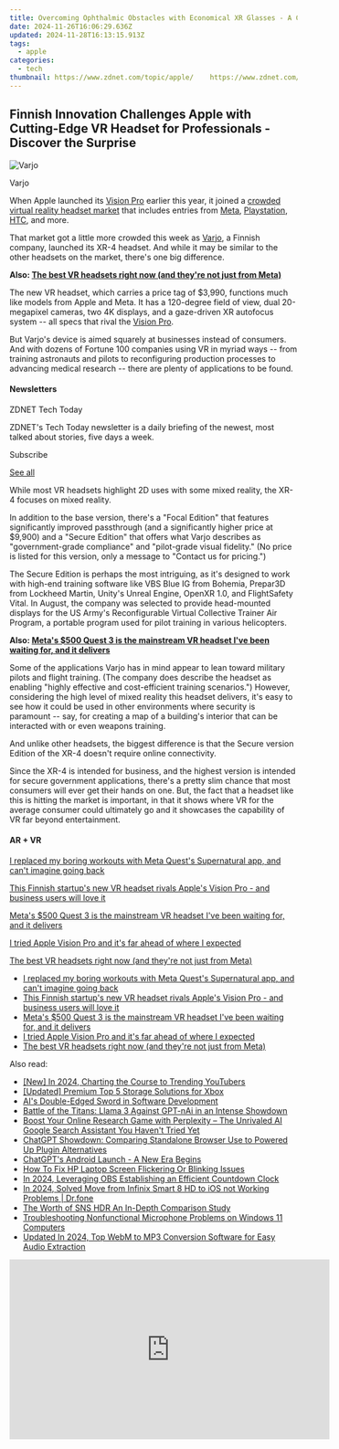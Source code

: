 ```yaml
---
title: Overcoming Ophthalmic Obstacles with Economical XR Glasses - A Cost-Effective Solution to Apple's Pricey Optics
date: 2024-11-26T16:06:29.636Z
updated: 2024-11-28T16:13:15.913Z
tags:
  - apple
categories:
  - tech
thumbnail: https://www.zdnet.com/topic/apple/    https://www.zdnet.com/a/img/resize/08d0fbb96cef5a358f081629be63ccace517d926/2024/07/16/849a7931-0391-418e-b993-58592138b190/viture-one-2024.jpg?width=170&height=96&fit=crop&auto=webp
---
```


## Finnish Innovation Challenges Apple with Cutting-Edge VR Headset for Professionals - Discover the Surprise

![Varjo](https://www.zdnet.com/a/img/resize/27e26632798f76e9196df60203322db52a9a6c4e/2023/11/28/8f07fef5-5315-4d05-8b03-a594df8d5b59/varjo.jpg?auto=webp&precrop=6079,3416,x0,y0&width=1280)

Varjo

When Apple launched its [Vision Pro](https://www.zdnet.com/article/i-tried-apple-vision-pro-and-its-far-ahead-of-where-i-expected/) earlier this year, it joined a [crowded virtual reality headset market](https://www.zdnet.com/article/best-vr-headset/) that includes entries from [Meta](https://www.zdnet.com/article/meta-quest-3-review/), [Playstation](https://www.zdnet.com/home-and-office/home-entertainment/sonys-playstation-vr2-launches-february-2023-for-550/), [HTC](https://www.zdnet.com/article/htcs-vive-xr-elite-aims-to-be-the-new-premium-headset-for-the-masses/), and more.

That market got a little more crowded this week as [Varjo](https://www.zdnet.com/article/varjos-technology-is-like-a-magic-leap-forward-in-augmented-reality/), a Finnish company, launched its XR-4 headset. And while it may be similar to the other headsets on the market, there's one big difference. 

**Also: [The best VR headsets right now (and they're not just from Meta)](https://www.zdnet.com/article/best-vr-headset/)**

The new VR headset, which carries a price tag of $3,990, functions much like models from Apple and Meta. It has a 120-degree field of view, dual 20-megapixel cameras, two 4K displays, and a gaze-driven XR autofocus system -- all specs that rival the [Vision Pro](https://www.zdnet.com/article/apple-vision-pro-first-take-3-reasons-this-changes-everything/).

But Varjo's device is aimed squarely at businesses instead of consumers. And with dozens of Fortune 100 companies using VR in myriad ways -- from training astronauts and pilots to reconfiguring production processes to advancing medical research -- there are plenty of applications to be found.

#### Newsletters

ZDNET Tech Today

ZDNET's Tech Today newsletter is a daily briefing of the newest, most talked about stories, five days a week.

 Subscribe

[See all](https://www.zdnet.com/newsletters/)

While most VR headsets highlight 2D uses with some mixed reality, the XR-4 focuses on mixed reality.

In addition to the base version, there's a "Focal Edition" that features significantly improved passthrough (and a significantly higher price at $9,900) and a "Secure Edition" that offers what Varjo describes as "government-grade compliance" and "pilot-grade visual fidelity." (No price is listed for this version, only a message to "Contact us for pricing.")

The Secure Edition is perhaps the most intriguing, as it's designed to work with high-end training software like VBS Blue IG from Bohemia, Prepar3D from Lockheed Martin, Unity's Unreal Engine, OpenXR 1.0, and FlightSafety Vital. In August, the company was selected to provide head-mounted displays for the US Army's Reconfigurable Virtual Collective Trainer Air Program, a portable program used for pilot training in various helicopters. 

**Also: [Meta's $500 Quest 3 is the mainstream VR headset I've been waiting for, and it delivers](https://www.zdnet.com/article/meta-quest-3-review/)**

Some of the applications Varjo has in mind appear to lean toward military pilots and flight training. (The company does describe the headset as enabling "highly effective and cost-efficient training scenarios.") However, considering the high level of mixed reality this headset delivers, it's easy to see how it could be used in other environments where security is paramount -- say, for creating a map of a building's interior that can be interacted with or even weapons training. 

And unlike other headsets, the biggest difference is that the Secure version Edition of the XR-4 doesn't require online connectivity.

Since the XR-4 is intended for business, and the highest version is intended for secure government applications, there's a pretty slim chance that most consumers will ever get their hands on one. But, the fact that a headset like this is hitting the market is important, in that it shows where VR for the average consumer could ultimately go and it showcases the capability of VR far beyond entertainment. 

#### AR + VR

[I replaced my boring workouts with Meta Quest's Supernatural app, and can't imagine going back](https://www.zdnet.com/article/supernatural-on-meta-quest-hands-on/ "I replaced my boring workouts with Meta Quest's Supernatural app, and can't imagine going back")

[This Finnish startup's new VR headset rivals Apple's Vision Pro - and business users will love it](https://www.zdnet.com/article/this-finnish-startups-new-vr-headset-rivals-apples-vision-pro-and-business-users-will-love-it/ "This Finnish startup's new VR headset rivals Apple's Vision Pro - and business users will love it")

[Meta's $500 Quest 3 is the mainstream VR headset I've been waiting for, and it delivers](https://www.zdnet.com/article/meta-quest-3-review/ "Meta's $500 Quest 3 is the mainstream VR headset I've been waiting for, and it delivers")

[I tried Apple Vision Pro and it's far ahead of where I expected](https://www.zdnet.com/article/i-tried-apple-vision-pro-and-its-far-ahead-of-where-i-expected/ "I tried Apple Vision Pro and it's far ahead of where I expected")

[The best VR headsets right now (and they're not just from Meta)](https://www.zdnet.com/article/best-vr-headset/ "The best VR headsets right now (and they're not just from Meta)")

* [I replaced my boring workouts with Meta Quest's Supernatural app, and can't imagine going back](https://www.zdnet.com/article/supernatural-on-meta-quest-hands-on/ "I replaced my boring workouts with Meta Quest's Supernatural app, and can't imagine going back")
* [This Finnish startup's new VR headset rivals Apple's Vision Pro - and business users will love it](https://www.zdnet.com/article/this-finnish-startups-new-vr-headset-rivals-apples-vision-pro-and-business-users-will-love-it/ "This Finnish startup's new VR headset rivals Apple's Vision Pro - and business users will love it")
* [Meta's $500 Quest 3 is the mainstream VR headset I've been waiting for, and it delivers](https://www.zdnet.com/article/meta-quest-3-review/ "Meta's $500 Quest 3 is the mainstream VR headset I've been waiting for, and it delivers")
* [I tried Apple Vision Pro and it's far ahead of where I expected](https://www.zdnet.com/article/i-tried-apple-vision-pro-and-its-far-ahead-of-where-i-expected/ "I tried Apple Vision Pro and it's far ahead of where I expected")
* [The best VR headsets right now (and they're not just from Meta)](https://www.zdnet.com/article/best-vr-headset/ "The best VR headsets right now (and they're not just from Meta)")

<ins class="adsbygoogle"
     style="display:block"
     data-ad-format="autorelaxed"
     data-ad-client="ca-pub-7571918770474297"
     data-ad-slot="1223367746"></ins>

<ins class="adsbygoogle"
     style="display:block"
     data-ad-client="ca-pub-7571918770474297"
     data-ad-slot="8358498916"
     data-ad-format="auto"
     data-full-width-responsive="true"></ins>

<span class="atpl-alsoreadstyle">Also read:</span>
<div><ul>
<li><a href="https://facebook-video-footage.techidaily.com/new-in-2024-charting-the-course-to-trending-youtubers/"><u>[New] In 2024, Charting the Course to Trending YouTubers</u></a></li>
<li><a href="https://screen-mirroring-recording.techidaily.com/updated-premium-top-5-storage-solutions-for-xbox/"><u>[Updated] Premium Top 5 Storage Solutions for Xbox</u></a></li>
<li><a href="https://tech-haven.techidaily.com/ais-double-edged-sword-in-software-development/"><u>AI's Double-Edged Sword in Software Development</u></a></li>
<li><a href="https://tech-haven.techidaily.com/battle-of-the-titans-llama-3-against-gpt-nai-in-an-intense-showdown/"><u>Battle of the Titans: Llama 3 Against GPT-nAi in an Intense Showdown</u></a></li>
<li><a href="https://tech-haven.techidaily.com/boost-your-online-research-game-with-perplexity-the-unrivaled-ai-google-search-assistant-you-havent-tried-yet/"><u>Boost Your Online Research Game with Perplexity – The Unrivaled AI Google Search Assistant You Haven't Tried Yet</u></a></li>
<li><a href="https://tech-haven.techidaily.com/chatgpt-showdown-comparing-standalone-browser-use-to-powered-up-plugin-alternatives/"><u>ChatGPT Showdown: Comparing Standalone Browser Use to Powered Up Plugin Alternatives</u></a></li>
<li><a href="https://tech-haven.techidaily.com/chatgpts-android-launch-a-new-era-begins/"><u>ChatGPT's Android Launch - A New Era Begins</u></a></li>
<li><a href="https://network-issues.techidaily.com/how-to-fix-hp-laptop-screen-flickering-or-blinking-issues/"><u>How To Fix HP Laptop Screen Flickering Or Blinking Issues</u></a></li>
<li><a href="https://video-screen-grab.techidaily.com/in-2024-leveraging-obs-establishing-an-efficient-countdown-clock/"><u>In 2024, Leveraging OBS Establishing an Efficient Countdown Clock</u></a></li>
<li><a href="https://android-transfer.techidaily.com/in-2024-solved-move-from-infinix-smart-8-hd-to-ios-not-working-problems-drfone-by-drfone-transfer-from-android-transfer-from-android/"><u>In 2024, Solved Move from Infinix Smart 8 HD to iOS not Working Problems | Dr.fone</u></a></li>
<li><a href="https://fox-direct.techidaily.com/the-worth-of-sns-hdr-an-in-depth-comparison-study/"><u>The Worth of SNS HDR An In-Depth Comparison Study</u></a></li>
<li><a href="https://win-howtos.techidaily.com/troubleshooting-nonfunctional-microphone-problems-on-windows-11-computers/"><u>Troubleshooting Nonfunctional Microphone Problems on Windows 11 Computers</u></a></li>
<li><a href="https://video-creation-software.techidaily.com/updated-in-2024-top-webm-to-mp3-conversion-software-for-easy-audio-extraction/"><u>Updated In 2024, Top WebM to MP3 Conversion Software for Easy Audio Extraction</u></a></li>
</ul></div>

<!-- affiliate ads begin -->
<iframe width="560" height="315" src="https://www.youtube.com/embed/U6lCtLUeROA?si=se6OFuis9JpcTGJf&autoplay=1" title="YouTube video player" frameborder="0" allow="accelerometer; autoplay; clipboard-write; encrypted-media; gyroscope; picture-in-picture; web-share" referrerpolicy="strict-origin-when-cross-origin" allowfullscreen></iframe>
<!-- affiliate ads end -->

